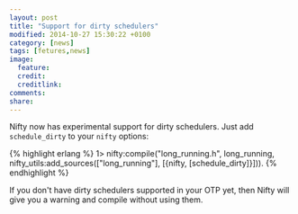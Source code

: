 ```yaml
---
layout: post
title: "Support for dirty schedulers"
modified: 2014-10-27 15:30:22 +0100
category: [news]
tags: [fetures,news]
image:
  feature: 
  credit: 
  creditlink: 
comments: 
share: 
---
```

Nifty now has experimental support for dirty schedulers. Just add `schedule_dirty` to your `nifty` options:

{% highlight erlang %}
1> nifty:compile("long_running.h",
                 long_running,
				 nifty_utils:add_sources(["long_running"],
				                         [{nifty, [schedule_dirty]}])).
{% endhighlight %}

If you don't have dirty schedulers supported in your OTP yet, then Nifty will give you a warning and compile
without using them.

